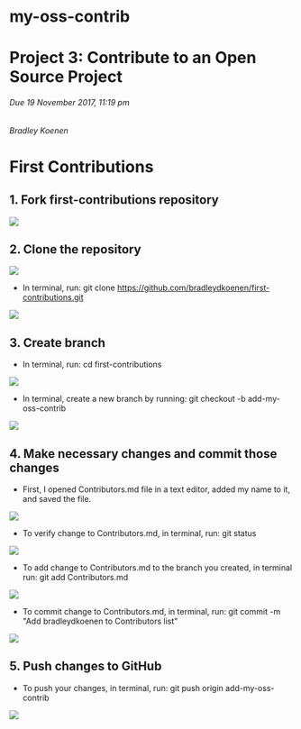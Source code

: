 # my-oss-contrib
# Project 3: Contribute to an Open Source Project
###### Due 19 November 2017, 11:19 pm
###### Bradley Koenen
# First Contributions
## 1.  Fork first-contributions repository
<img src="forkrepository.png" label="Fork Repository">

## 2.  Clone the repository
<img src="clonerepository.png" label="Clone Repository">

  - In terminal, run: git clone https://github.com/bradleydkoenen/first-contributions.git
  <img src="clonerepositoryterminal.png" label="Clone Repository Terminal">
  
## 3.  Create branch

  - In terminal, run: cd first-contributions
  <img src="firstcontributionsterminal.png" label="First Contributions Terminal">
  
  - In terminal, create a new branch by running: git checkout -b add-my-oss-contrib
  <img src="mycontribbranch.png" label="My Contrib Branch">
  
## 4.  Make necessary changes and commit those changes

  - First, I opened Contributors.md file in a text editor, added my name to it, and saved the file.
  <img src="nameineditor.png" label="Name In Editor">
  
  - To verify change to Contributors.md, in terminal, run: git status
  <img src="gitstatus.png" label="Git Status">
  
  - To add change to Contributors.md to the branch you created, in terminal run: git add Contributors.md
  <img src="gitaddchange.png" label="Git Add Change">
  
  - To commit change to Contributors.md, in terminal, run: git commit -m "Add bradleydkoenen to Contributors list"
  <img src="addnametolist.png" label="Add Name To List">
  
## 5.  Push changes to GitHub

  - To push your changes, in terminal, run: git push origin add-my-oss-contrib
  <img src="addossorigin.png" label="Add OSS Origin">
 
  

